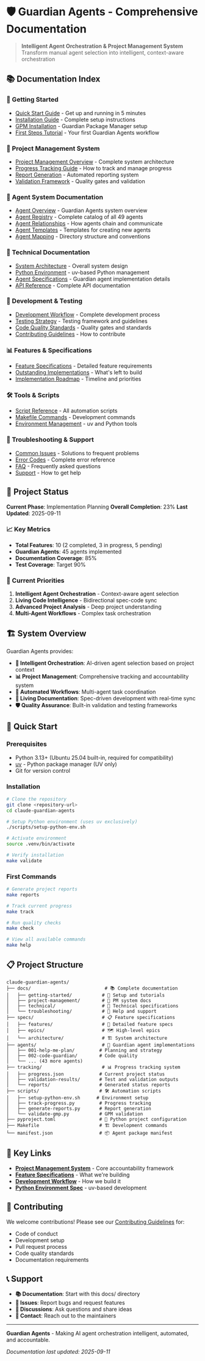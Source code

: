 # 🛡️ Guardian Agents - Comprehensive Documentation

> **Intelligent Agent Orchestration & Project Management System**
> Transform manual agent selection into intelligent, context-aware orchestration

## 📚 Documentation Index

### **🚀 Getting Started**
- [Quick Start Guide](getting-started/quick-start.md) - Get up and running in 5 minutes
- [Installation Guide](getting-started/installation.md) - Complete setup instructions
- [GPM Installation](getting-started/gpm-installation.md) - Guardian Package Manager setup
- [First Steps Tutorial](getting-started/first-steps.md) - Your first Guardian Agents workflow

### **💼 Project Management System**
- [Project Management Overview](PROJECT-MANAGEMENT-SYSTEM.md) - Complete system architecture
- [Progress Tracking Guide](project-management/progress-tracking.md) - How to track and manage progress
- [Report Generation](project-management/report-generation.md) - Automated reporting system
- [Validation Framework](project-management/validation.md) - Quality gates and validation

### **🤖 Agent System Documentation**
- [Agent Overview](agents/README.md) - Guardian Agents system overview
- [Agent Registry](agents/registry.md) - Complete catalog of all 49 agents
- [Agent Relationships](agents/relationships.md) - How agents chain and communicate
- [Agent Templates](agents/templates.md) - Templates for creating new agents
- [Agent Mapping](agents/mapping.md) - Directory structure and conventions

### **🔧 Technical Documentation**
- [System Architecture](technical/system-architecture.md) - Overall system design
- [Python Environment](technical/python-environment-spec.md) - uv-based Python management
- [Agent Specifications](technical/agent-specs.md) - Guardian agent implementation details
- [API Reference](technical/api-reference.md) - Complete API documentation

### **🧪 Development & Testing**
- [Development Workflow](workflows/development-workflow.md) - Complete development process
- [Testing Strategy](development/testing-strategy.md) - Testing framework and guidelines
- [Code Quality Standards](development/code-quality.md) - Quality gates and standards
- [Contributing Guidelines](development/contributing.md) - How to contribute

### **📊 Features & Specifications**
- [Feature Specifications](../specs/features/) - Detailed feature requirements
- [Outstanding Implementations](project-management/outstanding-implementations.md) - What's left to build
- [Implementation Roadmap](IMPLEMENTATION-ROADMAP.md) - Timeline and priorities

### **🛠️ Tools & Scripts**
- [Script Reference](tools/script-reference.md) - All automation scripts
- [Makefile Commands](tools/makefile-commands.md) - Development commands
- [Environment Management](tools/environment-management.md) - uv and Python tools

### **🚨 Troubleshooting & Support**
- [Common Issues](troubleshooting/common-issues.md) - Solutions to frequent problems
- [Error Codes](troubleshooting/error-codes.md) - Complete error reference
- [FAQ](troubleshooting/faq.md) - Frequently asked questions
- [Support](support.md) - How to get help

## 🎯 Project Status

**Current Phase**: Implementation Planning
**Overall Completion**: 23%
**Last Updated**: 2025-09-11

### **📈 Key Metrics**
- **Total Features**: 10 (2 completed, 3 in progress, 5 pending)
- **Guardian Agents**: 45 agents implemented
- **Documentation Coverage**: 85%
- **Test Coverage**: Target 90%

### **🚨 Current Priorities**
1. **Intelligent Agent Orchestration** - Context-aware agent selection
2. **Living Code Intelligence** - Bidirectional spec-code sync
3. **Advanced Project Analysis** - Deep project understanding
4. **Multi-Agent Workflows** - Complex task orchestration

## 🏗️ System Overview

Guardian Agents provides:

- **🧠 Intelligent Orchestration**: AI-driven agent selection based on project context
- **📊 Project Management**: Comprehensive tracking and accountability system
- **🔄 Automated Workflows**: Multi-agent task coordination
- **📝 Living Documentation**: Spec-driven development with real-time sync
- **🛡️ Quality Assurance**: Built-in validation and testing frameworks

## 🚀 Quick Start

### **Prerequisites**
- Python 3.13+ (Ubuntu 25.04 built-in, required for compatibility)
- [uv](https://docs.astral.sh/uv/) - Python package manager (UV only)
- Git for version control

### **Installation**
```bash
# Clone the repository
git clone <repository-url>
cd claude-guardian-agents

# Setup Python environment (uses uv exclusively)
./scripts/setup-python-env.sh

# Activate environment
source .venv/bin/activate

# Verify installation
make validate
```

### **First Commands**
```bash
# Generate project reports
make reports

# Track current progress
make track

# Run quality checks
make check

# View all available commands
make help
```

## 📋 Project Structure

```
claude-guardian-agents/
├── docs/                           # 📚 Complete documentation
│   ├── getting-started/           # 🚀 Setup and tutorials
│   ├── project-management/        # 💼 PM system docs
│   ├── technical/                 # 🔧 Technical specifications
│   └── troubleshooting/           # 🚨 Help and support
├── specs/                         # 📋 Feature specifications
│   ├── features/                  # 🎯 Detailed feature specs
│   ├── epics/                     # 🗺️ High-level epics
│   └── architecture/              # 🏗️ System architecture
├── agents/                        # 🤖 Guardian agent implementations
│   ├── 001-help-me-plan/         # Planning and strategy
│   ├── 002-code-guardian/        # Code quality
│   └── ... (43 more agents)
├── tracking/                      # 📊 Progress tracking system
│   ├── progress.json             # Current project status
│   ├── validation-results/       # Test and validation outputs
│   └── reports/                  # Generated status reports
├── scripts/                      # 🛠️ Automation scripts
│   ├── setup-python-env.sh      # Environment setup
│   ├── track-progress.py         # Progress tracking
│   ├── generate-reports.py       # Report generation
│   └── validate-gmp.py           # GPM validation
├── pyproject.toml                # 🐍 Python project configuration
├── Makefile                      # 🏗️ Development commands
└── manifest.json                 # 📦 Agent package manifest
```

## 🔗 Key Links

- **[Project Management System](PROJECT-MANAGEMENT-SYSTEM.md)** - Core accountability framework
- **[Feature Specifications](../specs/features/)** - What we're building
- **[Development Workflow](workflows/development-workflow.md)** - How we build it
- **[Python Environment Spec](technical/python-environment-spec.md)** - uv-based development

## 🤝 Contributing

We welcome contributions! Please see our [Contributing Guidelines](development/contributing.md) for:

- Code of conduct
- Development setup
- Pull request process
- Code quality standards
- Documentation requirements

## 📞 Support

- **📚 Documentation**: Start with this docs/ directory
- **🐛 Issues**: Report bugs and request features
- **💬 Discussions**: Ask questions and share ideas
- **📧 Contact**: Reach out to the maintainers

---

**Guardian Agents** - Making AI agent orchestration intelligent, automated, and accountable.

*Documentation last updated: 2025-09-11*
